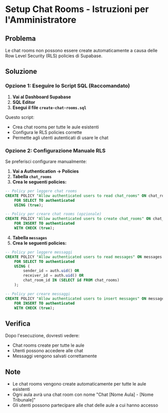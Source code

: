 # Setup Chat Rooms - Istruzioni per l'Amministratore

## Problema
Le chat rooms non possono essere create automaticamente a causa delle Row Level Security (RLS) policies di Supabase.

## Soluzione

### Opzione 1: Eseguire lo Script SQL (Raccomandato)

1. **Vai al Dashboard Supabase**
2. **SQL Editor**
3. **Esegui il file `create-chat-rooms.sql`**

Questo script:
- Crea chat rooms per tutte le aule esistenti
- Configura le RLS policies corrette
- Permette agli utenti autenticati di usare le chat

### Opzione 2: Configurazione Manuale RLS

Se preferisci configurare manualmente:

1. **Vai a Authentication → Policies**
2. **Tabella `chat_rooms`**
3. **Crea le seguenti policies:**

```sql
-- Policy per leggere chat rooms
CREATE POLICY "Allow authenticated users to read chat_rooms" ON chat_rooms
    FOR SELECT TO authenticated
    USING (true);

-- Policy per creare chat rooms (opzionale)
CREATE POLICY "Allow authenticated users to create chat_rooms" ON chat_rooms
    FOR INSERT TO authenticated
    WITH CHECK (true);
```

4. **Tabella `messages`**
5. **Crea le seguenti policies:**

```sql
-- Policy per leggere messaggi
CREATE POLICY "Allow authenticated users to read messages" ON messages
    FOR SELECT TO authenticated
    USING (
        sender_id = auth.uid() OR 
        receiver_id = auth.uid() OR 
        chat_room_id IN (SELECT id FROM chat_rooms)
    );

-- Policy per creare messaggi
CREATE POLICY "Allow authenticated users to insert messages" ON messages
    FOR INSERT TO authenticated
    WITH CHECK (true);
```

## Verifica

Dopo l'esecuzione, dovresti vedere:
- Chat rooms create per tutte le aule
- Utenti possono accedere alle chat
- Messaggi vengono salvati correttamente

## Note

- Le chat rooms vengono create automaticamente per tutte le aule esistenti
- Ogni aula avrà una chat room con nome "Chat [Nome Aula] - [Nome Tribunale]"
- Gli utenti possono partecipare alle chat delle aule a cui hanno accesso
